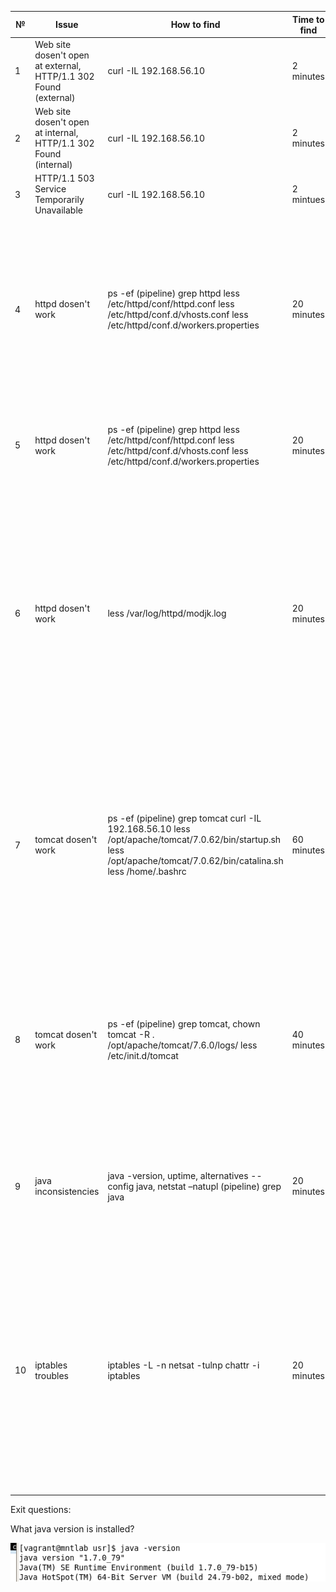
| №  |  Issue | How to find  |  Time to find |  How to fix |  Time to fix |
|---|---|---|---|---|---|
|  1 | Web site dosen't open at external, HTTP/1.1 302 Found (external) | curl -IL 192.168.56.10  | 2 minutes  |  Checking the operability of httpd service at host machine |  2 minutes |
| 2  |  Web site dosen't open at internal, HTTP/1.1 302 Found (internal) | curl -IL 192.168.56.10  | 2 minutes  |  Checking the operability of httpd service at virtual machine  | 2 minutes  |
| 3  |  HTTP/1.1 503 Service Temporarily Unavailable |  curl -IL 192.168.56.10 |  2 mintues | Checking the operability of tomcat service at virtual machine  |  2 minutes |
| 4  |  httpd dosen't work |  ps -ef (pipeline) grep httpd less /etc/httpd/conf/httpd.conf less /etc/httpd/conf.d/vhosts.conf less /etc/httpd/conf.d/workers.properties | 20 minutes  |  httpd process is started. We see that the process Main config includes config files from /etc/httpd/conf.d/ and vhosts.conf is one of these files. That means, we have to comment Virtual Host in the main config file httpd.conf and Virtual host will be listen via vhosts.conf file, also we have to comment the line #NameVirtualHost 0.0.0.0:80 | 40 minutes |
| 5  |  httpd dosen't work |  ps -ef (pipeline) grep httpd less /etc/httpd/conf/httpd.conf less /etc/httpd/conf.d/vhosts.conf less /etc/httpd/conf.d/workers.properties | 20 minutes  | We see that the log  repository is different at main config file and in vhosts.conf and httpd.conf files. We've done a few changes into the vhosts.conf file on VirtualHost *:80 | 40 minutes |
| 6  |  httpd dosen't work | less /var/log/httpd/modjk.log  | 20 minutes  | We see at our log file that our workers don't match to real names that listed in workers.properties files. We see that our workers do not match here and fix it with the right names replacing and change 192.168.56.100 to 192.168.56.10 After all we've restarted our httpd service and see that it is work correctly. By culr -IL 192.168.56.10 from external and internal and we see 503 Service Temporarily Unavailable (that means that our tomcat dosen't work) | 20 minutes |
| 7  |   tomcat dosen't work | ps -ef (pipeline) grep tomcat curl -IL 192.168.56.10 less /opt/apache/tomcat/7.0.62/bin/startup.sh less /opt/apache/tomcat/7.0.62/bin/catalina.sh less /home/.bashrc | 60 minutes  | We are going to see that tomcat isn't work as process and finding the directory from startup.sh file trying to startup link and we can not find it. In that file we can see that something refers to catalina.sh. After we are checking catalina.sh file and see that CATALINA_HOME is variable also we're going to home/.bashrc file and see different variables but no CATALINA_HOME. We;ve commented these lines in .bashrc file and restart tomcat | 60 minutes |
| 8  |   tomcat dosen't work | ps -ef (pipeline) grep tomcat, chown tomcat -R . /opt/apache/tomcat/7.6.0/logs/  less /etc/init.d/tomcat | 40 minutes  | After we're trying to restart tomcat but see the error in permission for /logs files. We're going to less /etc/init.d/tomcat and see the next: extra in lines < dev/null. We've deleted it. We see that user tomcat starts tomcat service, and give him permission for directory which wasn't on his permission. Trying to restart service and it dosen't work. | 60 minutes |
| 9  |  java inconsistencies | java -version, uptime, alternatives --config java, netstat –natupl (pipeline) grep java | 20 minutes  | After we're trying to restart tomcat but see the error with java. We are checking which java installed on virtual machine, we've checked which version is using right now and after we are chaning to right version of java X64 | 60 minutes |
| 10  |  iptables troubles | iptables -L -n netsat -tulnp chattr -i iptables | 20 minutes  | We see that iptables dosen't work correctly and trying to restart it, stopping is failed and it haven't started. We are watchin that permission for file /etc/sysconfig/iptables is +i so we are changing the permission for it by command  cd /etc/sysconfig and chattr -i iptables after we see that we haven't listening for 80 port and change this line with ESTABLISHED "-A INPUT -m state --state ESTABLISHED,RELATED -j ACCEPT" after we've restarted iptables and it works | 60 minutes |

Exit questions:

What java version is installed?

![alt tag](https://github.com/karotkin/Mntlab/blob/Mntlab/Troubleshootinglab/source/JavaVersion1.png)
